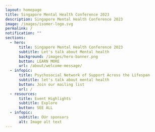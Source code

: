 ```yaml
---
layout: homepage
title: Singapore Mental Health Conference 2023
description: Singapore Mental Health Conference 2023
image: /images/isomer-logo.svg
permalink: /
notification: ""
sections:
  - hero:
      title: Singapore Mental Health Conference 2023
      subtitle: Let's talk about Mental health
      background: /images/hero-banner.png
      button: LEARN MORE
      url: /about/welcome-message/
  - infopic:
      title: Psychosocial Network of Support Across the Lifespan
      subtitle: let's talk about mental health
      button: Join our mailing list
      url: /
  - resources:
      title: Event Highlights
      subtitle: Explore
      button: SEE ALL
  - infopic:
      subtitle: OUr sponsors
      alt: Image alt text
---
```

